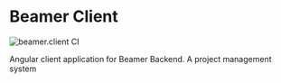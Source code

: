 # Beamer Client

![beamer.client CI](https://github.com/sarquah/beamer.client/workflows/beamer.client%20CI/badge.svg?branch=master)

Angular client application for Beamer Backend. A project management system
